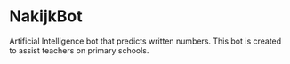 # NakijkBot
Artificial Intelligence bot that predicts written numbers. This bot is created to assist teachers on primary schools.
